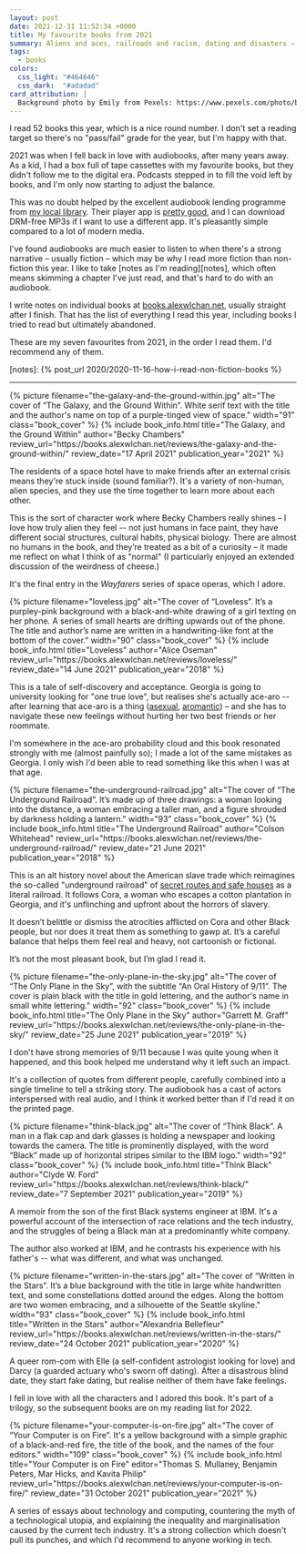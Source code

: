 ```yaml
---
layout: post
date: 2021-12-31 11:52:34 +0000
title: My favourite books from 2021
summary: Aliens and aces, railroads and racism, dating and disasters – what I enjoyed reading this year.
tags:
  - books
colors:
  css_light: "#464646"
  css_dark:  "#adadad"
card_attribution: |
  Background photo by Emily from Pexels: https://www.pexels.com/photo/books-768125/
---
```


I read 52 books this year, which is a nice round number.
I don't set a reading target so there's no "pass/fail" grade for the year, but I'm happy with that.

2021 was when I fell back in love with audiobooks, after many years away.
As a kid, I had a box full of tape cassettes with my favourite books, but they didn't follow me to the digital era.
Podcasts stepped in to fill the void left by books, and I'm only now starting to adjust the balance.

This was no doubt helped by the excellent audiobook lending programme from [my local library][herts].
Their player app is [pretty good][app], and I can download DRM-free MP3s if I want to use a different app.
It's pleasantly simple compared to a lot of modern media.

I've found audiobooks are much easier to listen to when there's a strong narrative – usually fiction – which may be why I read more fiction than non-fiction this year.
I like to take [notes as I'm reading][notes], which often means skimming a chapter I've just read, and that's hard to do with an audiobook.

I write notes on individual books at [books.alexwlchan.net][books], usually straight after I finish.
That has the list of everything I read this year, including books I tried to read but ultimately abandoned.

These are my seven favourites from 2021, in the order I read them.
I'd recommend any of them.

[herts]: https://www.hertfordshire.gov.uk/services/libraries-and-archives/books-and-reading/ebooks-and-audiobooks/ebooks-and-audiobooks.aspx
[app]: https://twitter.com/alexwlchan/status/1418827399702224896
[books]: https://books.alexwlchan.net/reviews/#books_by_year_2021
[notes]: {% post_url 2020/2020-11-16-how-i-read-non-fiction-books %}

<style type="x-text/scss">
  @import "posts/_end_of_year_books.scss";

  #becky_chambers        { @include book_styles(#9d418d);}
  #alice_oseman          { @include book_styles(#ce63cc);}
  #colson_whitehead      { @include book_styles(#845657);}
  #garrett_graff         { @include book_styles(#222);}
  #clyde_w_ford          { @include book_styles(#222);}
  #alexandria_bellefleur { @include book_styles(#0f5987); }
  #computer_fire         { @include book_styles(#eb2122); }
  
  @media screen and (prefers-color-scheme: dark) {
    #becky_chambers        { @include book_styles(#916cac); }
    #alice_oseman          { @include book_styles(#ce63cc); }
    #colson_whitehead      { @include book_styles(#c6a186); }
    #garrett_graff         { @include book_styles(#d3bb63); }
    #clyde_w_ford          { @include book_styles(#9e9e9e); }
    #alexandria_bellefleur { @include book_styles(#1b7ebb); }
    #computer_fire         { @include book_styles(#e6cb33); }
  }
</style>

---

<div class="book_review" id="becky_chambers">
  {%
    picture
    filename="the-galaxy-and-the-ground-within.jpg"
    alt="The cover of “The Galaxy, and the Ground Within”. White serif text with the title and the author's name on top of a purple-tinged view of space."
    width="91"
    class="book_cover"
  %}
  {%
    include book_info.html
    title="The Galaxy, and the Ground Within"
    author="Becky Chambers"
    review_url="https://books.alexwlchan.net/reviews/the-galaxy-and-the-ground-within/"
    review_date="17 April 2021"
    publication_year="2021"
  %}
</div>

The residents of a space hotel have to make friends after an external crisis means they're stuck inside (sound familiar?).
It's a variety of non-human, alien species, and they use the time together to learn more about each other.

This is the sort of character work where Becky Chambers really shines – I love how truly alien they feel -- not just humans in face paint, they have different social structures, cultural habits, physical biology.
There are almost no humans in the book, and they’re treated as a bit of a curiosity – it made me reflect on what I think of as "normal"
(I particularly enjoyed an extended discussion of the weirdness of cheese.)

It's the final entry in the *Wayfarers* series of space operas, which I adore.

<div class="book_review" id="alice_oseman">
  {%
    picture
    filename="loveless.jpg"
    alt="The cover of “Loveless”. It’s a purpley-pink background with a black-and-white drawing of a girl texting on her phone. A series of small hearts are drifting upwards out of the phone. The title and author’s name are written in a handwriting-like font at the bottom of the cover."
    width="90"
    class="book_cover"
  %}
  {%
    include book_info.html
    title="Loveless"
    author="Alice Oseman"
    review_url="https://books.alexwlchan.net/reviews/loveless/"
    review_date="14 June 2021"
    publication_year="2018"
  %}
</div>

This is a tale of self-discovery and acceptance.
Georgia is going to university looking for "one true love", but realises she's actually ace-aro -- after learning that ace-aro is a thing ([asexual], [aromantic]) – and she has to navigate these new feelings without hurting her two best friends or her roommate.

I'm somewhere in the ace-aro probability cloud and this book resonated strongly with me (almost painfully so); I made a lot of the same mistakes as Georgia.
I only wish I'd been able to read something like this when I was at that age.

[asexual]: https://en.wikipedia.org/wiki/Asexuality
[aromantic]: https://en.wikipedia.org/wiki/Romantic_orientation#Aromanticism

<div class="book_review" id="colson_whitehead">
  {%
    picture
    filename="the-underground-railroad.jpg"
    alt="The cover of “The Underground Railroad”. It’s made up of three drawings: a woman looking into the distance, a woman embracing a taller man, and a figure shrouded by darkness holding a lantern."
    width="93"
    class="book_cover"
  %}
  {%
    include book_info.html
    title="The Underground Railroad"
    author="Colson Whitehead"
    review_url="https://books.alexwlchan.net/reviews/the-underground-railroad/"
    review_date="21 June 2021"
    publication_year="2018"
  %}
</div>

This is an alt history novel about the American slave trade which reimagines the so-called "underground railroad" of [secret routes and safe houses] as a literal railroad.
It follows Cora, a woman who escapes a cotton plantation in Georgia, and it's unflinching and upfront about the horrors of slavery.

It doesn’t belittle or dismiss the atrocities afflicted on Cora and other Black people, but nor does it treat them as something to gawp at.
It’s a careful balance that helps them feel real and heavy, not cartoonish or fictional.

It’s not the most pleasant book, but I’m glad I read it.

[secret routes and safe houses]: https://en.wikipedia.org/wiki/Underground_Railroad

<div class="book_review" id="garrett_graff">
  {%
    picture
    filename="the-only-plane-in-the-sky.jpg"
    alt="The cover of “The Only Plane in the Sky”, with the subtitle “An Oral History of 9/11”. The cover is plain black with the title in gold lettering, and the author's name in small white lettering."
    width="92"
    class="book_cover"
  %}
  {%
    include book_info.html
    title="The Only Plane in the Sky"
    author="Garrett M. Graff"
    review_url="https://books.alexwlchan.net/reviews/the-only-plane-in-the-sky/"
    review_date="25 June 2021"
    publication_year="2019"
  %}
</div>

I don't have strong memories of 9/11 because I was quite young when it happened, and this book helped me understand why it left such an impact.

It's a collection of quotes from different people, carefully combined into a single timeline to tell a striking story.
The audiobook has a cast of actors interspersed with real audio, and I think it worked better than if I'd read it on the printed page.

<div class="book_review" id="clyde_w_ford">
  {%
    picture
    filename="think-black.jpg"
    alt="The cover of “Think Black”. A man in  a flak cap and dark glasses is holding a newspaper and looking towards the camera. The title is prominently displayed, with the word “Black” made up of horizontal stripes similar to the IBM logo."
    width="92"
    class="book_cover"
  %}
  {%
    include book_info.html
    title="Think Black"
    author="Clyde W. Ford"
    review_url="https://books.alexwlchan.net/reviews/think-black/"
    review_date="7 September 2021"
    publication_year="2019"
  %}
</div>

A memoir from the son of the first Black systems engineer at IBM.
It's a powerful account of the intersection of race relations and the tech industry, and the struggles of being a Black man at a predominantly white company.

The author also worked at IBM, and he contrasts his experience with his father's -- what was different, and what was unchanged.

<div class="book_review" id="alexandria_bellefleur">
  {%
    picture
    filename="written-in-the-stars.jpg"
    alt="The cover of “Written in the Stars”. It’s a blue background with the title in large white handwritten text, and some constellations dotted around the edges. Along the bottom are two women embracing, and a silhouette of the Seattle skyline."
    width="93"
    class="book_cover"
  %}
  {%
    include book_info.html
    title="Written in the Stars"
    author="Alexandria Bellefleur"
    review_url="https://books.alexwlchan.net/reviews/written-in-the-stars/"
    review_date="24 October 2021"
    publication_year="2020"
  %}
</div>

A queer rom-com with Elle (a self-confident astrologist looking for love) and Darcy (a guarded actuary who's sworn off dating).
After a disastrous blind date, they start fake dating, but realise neither of them have fake feelings.

I fell in love with all the characters and I adored this book.
It's part of a trilogy, so the subsequent books are on my reading list for 2022.

<div class="book_review" id="computer_fire">
  {%
    picture
    filename="your-computer-is-on-fire.jpg"
    alt="The cover of “Your Computer is on Fire”. It's a yellow background with a simple graphic of a black-and-red fire, the title of the book, and the names of the four editors."
    width="109"
    class="book_cover"
  %}
  {%
    include book_info.html
    title="Your Computer is on Fire"
    editor="Thomas S. Mullaney, Benjamin Peters, Mar Hicks, and Kavita Philip"
    review_url="https://books.alexwlchan.net/reviews/your-computer-is-on-fire/"
    review_date="31 October 2021"
    publication_year="2021"
  %}
</div>

A series of essays about technology and computing, countering the myth of a technological utopia, and explaining the inequality and marginalisation caused by the current tech industry.
It's a strong collection which doesn't pull its punches, and which I'd recommend to anyone working in tech.
